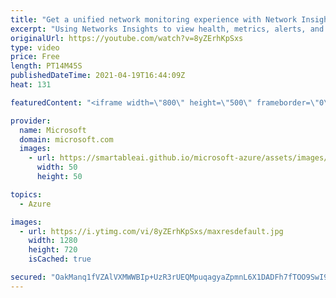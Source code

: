 ```yaml
---
title: "Get a unified network monitoring experience with Network Insights | Azure Friday"
excerpt: "Using Networks Insights to view health, metrics, alerts, and signals from all network monitoring tools in one place, Dalan Mendonca shows Scott Hanselman that there's no need to scramble across tools to troubleshoot your network issues in Azure.  0:00 – Intro to Network Insights 4:30 – Network health"
originalUrl: https://youtube.com/watch?v=8yZErhKpSxs
type: video
price: Free
length: PT14M45S
publishedDateTime: 2021-04-19T16:44:09Z
heat: 131

featuredContent: "<iframe width=\"800\" height=\"500\" frameborder=\"0\" src=\"https://www.youtube.com/embed/8yZErhKpSxs\" allow=\"accelerometer; autoplay; encrypted-media; gyroscope; picture-in-picture\" allowfullscreen></iframe>"

provider:
  name: Microsoft
  domain: microsoft.com
  images:
    - url: https://smartableai.github.io/microsoft-azure/assets/images/organizations/microsoft.com-50x50.jpg
      width: 50
      height: 50

topics:
  - Azure

images:
  - url: https://i.ytimg.com/vi/8yZErhKpSxs/maxresdefault.jpg
    width: 1280
    height: 720
    isCached: true

secured: "OakManq1fVZAlVXMWWBIp+UzR3rUEQMpuqagyaZpmnL6X1DADFh7fTOO9SwI9Cy1kwj7IMccC57a+gAXMFDlX5emkNr3V7+5PcwyjsKeJaYn/Qg5aGSdSY9JwEPZbefJhKwQSbApwTYkcZ9GfLL4foCI5d/XpslJOCECfcnyYYH5L0jfyU5AZz/e99HceuZaKqPeVAWXnTPhhp6QSJWvgURRuhI/l3SEGvaPZ0YUHbTcIq2UJo09zDwQlKRu0Fyx6wZA/9ByfyC0a4KaWtz0tD9+Bnc/laGgphCkz7puQWfweEJsk8OjBfUUJCw/OO9P5L//JBce+wVf5f2O/Oj5vpsVRQwbs0twaO9mD89VYwtbQCkghE0VpI1+x6UhQRFzQ9b1n85CuxtaNiyqtVj65vhxG4ALd9i1v3qyL945r4A=;qgfHvoZB0O00/dycA+ZiFg=="
---
```


